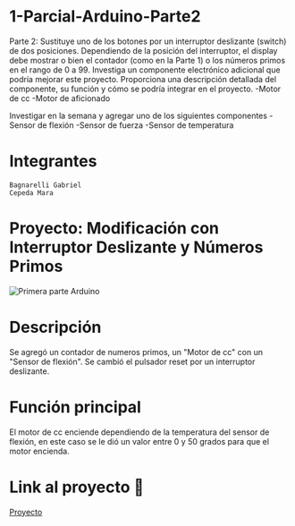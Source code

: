 # 1-Parcial-Arduino-Parte2
Parte 2: Sustituye uno de los botones por un interruptor deslizante (switch) de dos posiciones.
Dependiendo de la posición del interruptor, el display debe mostrar o bien el contador (como
en la Parte 1) o los números primos en el rango de 0 a 99.
Investiga un componente electrónico adicional que podría mejorar este proyecto.
Proporciona una descripción detallada del componente, su función y cómo se podría
integrar en el proyecto.
-Motor de cc
-Motor de aficionado

Investigar en la semana y agregar uno de los siguientes componentes
-Sensor de flexión
-Sensor de fuerza
-Sensor de temperatura

# Integrantes

    Bagnarelli Gabriel
    Cepeda Mara
    
# Proyecto: Modificación con Interruptor Deslizante y Números Primos

![Primera parte Arduino](https://github.com/g4b7i3l/1-Parcial-Arduino/assets/84038677/448ff35c-c34c-43da-8643-ea060de1f6a9)

# Descripción

Se agregó un contador de numeros primos, un "Motor de cc" con un "Sensor de flexión".
Se cambió el pulsador reset por un interruptor deslizante.

# Función principal

El motor de cc enciende dependiendo de la temperatura del sensor de flexión, en este caso se le dió un valor entre 0 y 50 grados para que el motor encienda.

# Link al proyecto 💨
<a href="https://www.tinkercad.com/things/2IqLWJ3Ph4C-trabajo-2/editel" rel="nofollow">Proyecto
</a>
